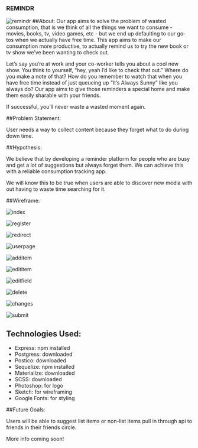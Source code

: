 
### REMINDR
![remindr](https://cloud.githubusercontent.com/assets/20092259/22754748/99f6504e-ee0e-11e6-9ad4-5de9745ff341.gif)
##About:
Our app aims to solve the problem of wasted consumption, that is we think of all the things we want to consume - movies, books, tv, video games, etc - but we end up defaulting to our go-tos when we actually have free time.  This app aims to make our consumption more productive, to actually remind us to try the new book or tv show we’ve been wanting to check out.

Let’s say you’re at work and your co-worker tells you about a cool new show.  You think to yourself, “hey, yeah I’d like to check that out.”  Where do you make a note of that?  How do you remember to watch that when you have free time instead of just queueing up “It’s Always Sunny” like you always do? Our app aims to give those reminders a special home and make them easily sharable with your friends.  

If successful, you’ll never waste a wasted moment again.

##Problem Statement:

User needs a way to collect content because they forget what to do during down
time.

##Hypothesis:

We believe that by developing a reminder platform for people who are busy and get a lot of suggestions but always forget them. We can achieve this with a reliable consumption tracking app.

We will know this to be true when users are able to discover new media with out having to waste time searching for it.

##Wireframe:

![index](https://cloud.githubusercontent.com/assets/20092259/22754770/b197e37a-ee0e-11e6-993e-553a21950c55.png)

![register](https://cloud.githubusercontent.com/assets/20092259/22754869/fa2d6786-ee0e-11e6-8f6c-59a72c785df4.png)

![redirect](https://cloud.githubusercontent.com/assets/20092259/22754893/077dbc74-ee0f-11e6-9e25-96aa2f88ec06.png)

![userpage](https://cloud.githubusercontent.com/assets/20092259/22754924/1bb9ab44-ee0f-11e6-8011-80443a5b1c8b.png)

![additem](https://cloud.githubusercontent.com/assets/20092259/22754948/2c10ddf0-ee0f-11e6-98bf-5a59fdc2ffb3.png)

![edititem](https://cloud.githubusercontent.com/assets/20092259/22754963/3d086ccc-ee0f-11e6-8c96-f2c1514921e8.png)

![editfield](https://cloud.githubusercontent.com/assets/20092259/22754975/47cffdb4-ee0f-11e6-82d9-3cb0c07e37b4.png)

![delete](https://cloud.githubusercontent.com/assets/20092259/22754982/53c6f924-ee0f-11e6-98bb-8dd7087b39b0.png)

![changes](https://cloud.githubusercontent.com/assets/20092259/22755000/63b2f518-ee0f-11e6-875e-eb2ce7dbd9b2.png)

![submit](https://cloud.githubusercontent.com/assets/20092259/22755016/6e3f3f32-ee0f-11e6-8ce8-89f609709d55.png)

## Technologies Used:

- Express: npm installed
- Postgress: downloaded
- Postico: downloaded
- Sequelize: npm installed
- Materiailze: downloaded
- SCSS: downloaded
- Photoshop: for logo
- Sketch: for wireframing
- Google Fonts: for styling


##Future Goals:

Users will be able to suggest list items or non-list items pull in through api
to friends in their friends circle.


More info coming soon!
